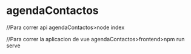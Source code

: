 # agendaContactos
//Para correr api
agendaContactos>node index

//Para correr la aplicacion de vue
agendaContactos>frontend>npm run serve
